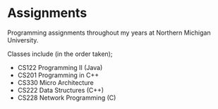 Assignments
===========

Programming assignments throughout my years at Northern Michigan University.

Classes include (in the order taken);
- CS122 Programming II (Java)
- CS201 Programming in C++
- CS330 Micro Architecture
- CS222 Data Structures (C++)
- CS228 Network Programming (C)
